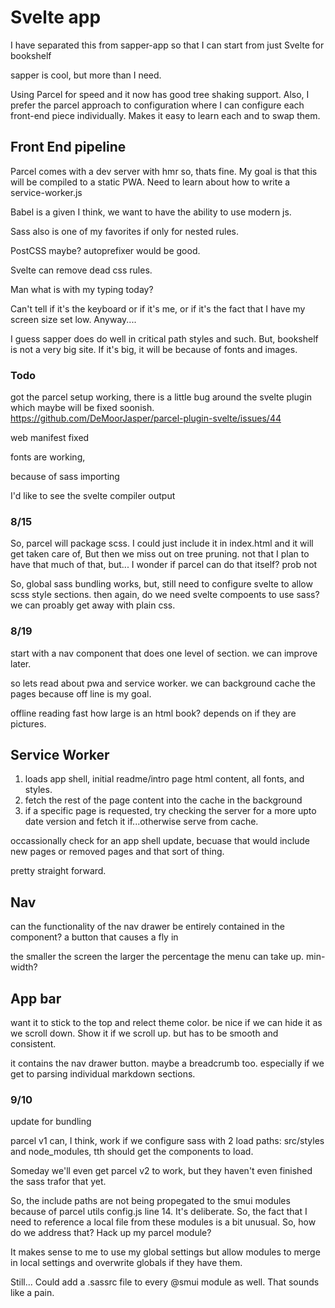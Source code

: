 # Svelte app


I have separated this from sapper-app so that I can start from just Svelte for bookshelf

sapper is cool, but more than I need. 

Using Parcel for speed and it now has good tree shaking support. 
Also, I prefer the parcel approach to configuration where I can configure each front-end piece individually. Makes it easy to learn each and to swap them. 



## Front End pipeline

Parcel comes with a dev server with hmr so, thats fine. My goal is that this will be compiled to a static PWA. 
Need to learn about how to write a service-worker.js

Babel is a given I think, we want to have the ability to use modern js. 

Sass also is one of my favorites if only for nested rules.

PostCSS maybe? autoprefixer would be good. 

Svelte can remove dead css rules. 

Man what is with my typing today? 

Can't tell if it's the keyboard or if it's me, or if it's the fact that I have my screen size set low.
Anyway....

I guess sapper does do well in critical path styles and such. But, bookshelf is not a very big site. If it's big, it will be because of fonts and images. 


### Todo

got the parcel setup working, there is a little bug around the svelte plugin which maybe will be fixed soonish. https://github.com/DeMoorJasper/parcel-plugin-svelte/issues/44

web manifest fixed


fonts are working,

because of sass importing

I'd like to see the svelte compiler output

### 8/15

So, parcel will package scss. I could just include it in index.html and it will get taken care of, 
But then we miss out on tree pruning. 
not that I plan to have that much of that, but...
I wonder if parcel can do that itself? 
prob not

So, global sass bundling works, 
but, still need to configure svelte to allow scss style sections.
then again, do we need svelte compoents to use sass? we can proably get away with plain css. 

### 8/19

start with a nav component that does one level of section. we can improve later. 

so lets read about pwa and service worker. 
we can background cache the pages because off line is my goal. 

offline reading
fast
how large is an html book? depends on if they are pictures. 

## Service Worker

1. loads app shell, initial readme/intro page html content, all fonts, and styles.
2. fetch the rest of the page content into the cache in the background
3. if a specific page is requested, try checking the server for a more upto date version and fetch it if...otherwise serve from cache. 

occassionally check for an app shell update, becuase that would include new pages or removed pages and that sort of thing. 

pretty straight forward.

## Nav

can the functionality of the nav drawer be entirely contained in the component? 
a button that causes a fly in

the smaller the screen the larger the percentage the menu can take up.
min-width? 


## App bar 

want it to stick to the top and relect theme color. be nice if we can hide it as we scroll down. Show it if we scroll up. but has to be smooth and consistent. 

it contains the nav drawer button. maybe a breadcrumb too. especially if we get to parsing individual markdown sections.

### 9/10

update for bundling

parcel v1 can, I think, work if we configure sass with 2 load paths: src/styles and node_modules, tth should get the components to load. 


Someday we'll even get parcel v2 to work, but they haven't even finished the sass trafor that yet. 



So, the include paths are not being propegated to the smui modules because of parcel utils config.js line 14. It's deliberate. 
So, the fact that I need to reference a local file from these modules is a bit unusual. 
So, how do we address that? Hack up my parcel module?

It makes sense to me to use my global settings but allow modules to merge in local settings and overwrite globals if they have them. 

Still... Could add a .sassrc file to every @smui module as well. That sounds like a pain.  


